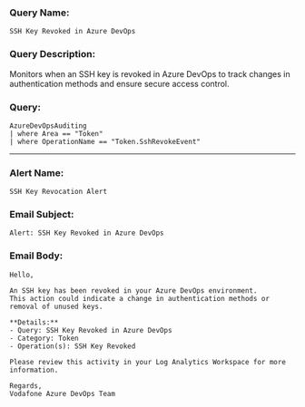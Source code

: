### Query Name:  
`SSH Key Revoked in Azure DevOps`

### Query Description:  
Monitors when an SSH key is revoked in Azure DevOps to track changes in authentication methods and ensure secure access control.

### Query:  
```kql
AzureDevOpsAuditing
| where Area == "Token"
| where OperationName == "Token.SshRevokeEvent"
```

---

### Alert Name:  
`SSH Key Revocation Alert`

### Email Subject:  
`Alert: SSH Key Revoked in Azure DevOps`

### Email Body:  
```
Hello,

An SSH key has been revoked in your Azure DevOps environment.  
This action could indicate a change in authentication methods or removal of unused keys.

**Details:**  
- Query: SSH Key Revoked in Azure DevOps  
- Category: Token  
- Operation(s): SSH Key Revoked

Please review this activity in your Log Analytics Workspace for more information.

Regards,  
Vodafone Azure DevOps Team
```
